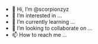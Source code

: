 - 👋 Hi, I’m @scorpionzyz
- 👀 I’m interested in ...
- 🌱 I’m currently learning ...
- 💞️ I’m looking to collaborate on ...
- 📫 How to reach me ...

<!---
scorpionzyz/scorpionzyz is a ✨ special ✨ repository because its `README.md` (this file) appears on your GitHub profile.
You can click the Preview link to take a look at your changes.
--->
